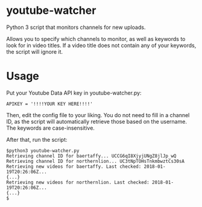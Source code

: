 # youtube-watcher
Python 3 script that monitors channels for new uploads.

Allows you to specify which channels to monitor, as well as keywords to look for in video titles. If a video title does not contain any of your keywords, the script will ignore it.

# Usage
Put your Youtube Data API key in youtube-watcher.py:

    APIKEY = '!!!!YOUR KEY HERE!!!!'
    
Then, edit the config file to your liking. You do not need to fill in a channel ID, as the script will automatically retrieve those based on the username. The keywords are case-insensitive. 

After that, run the script:

    $python3 youtube-watcher.py
    Retrieving channel ID for baertaffy... UCCG6qI8XjyjUNgZ8jlJp_wQ
    Retrieving channel ID for northernlion... UC3tNpTOHsTnkmbwztCs30sA
    Retrieving new videos for baertaffy. Last checked: 2018-01-19T20:26:06Z...
    {...}
    Retrieving new videos for northernlion. Last checked: 2018-01-19T20:26:06Z...
    {...}
    $
